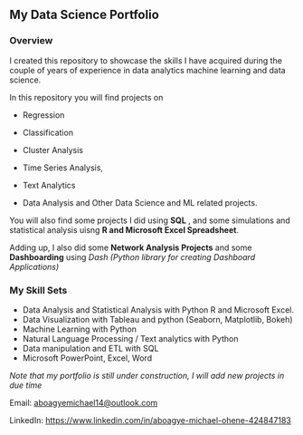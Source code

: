 <h2>My Data Science Portfolio</h2>

<h3>Overview</h3>

I created this repository to showcase the skills I have acquired during the couple of years of experience in data analytics machine learning and data science.

In this repository you will find projects on

* Regression 

* Classification

* Cluster Analysis

*  Time Series Analysis,

* Text Analytics

* Data Analysis and Other Data Science and ML related projects.

  

You will also find some projects I did using **SQL** , and some simulations and statistical analysis uisng **R and  Microsoft Excel Spreadsheet**.

Adding up, I also did some **Network Analysis Projects** and some **Dashboarding** using *Dash (Python library for creating Dashboard Applications)*

<h3>My Skill Sets</h3>

* Data Analysis and Statistical Analysis with Python R and Microsoft Excel.
* Data Visualization with Tableau and python (Seaborn, Matplotlib, Bokeh)
* Machine Learning with Python
* Natural Language Processing / Text analytics with Python
* Data manipulation and ETL with SQL
* Microsoft PowerPoint, Excel, Word

<font color> <i>Note that my portfolio is still under construction, I will add new projects in due time</i></font>



Email: aboagyemichael14@outlook.com

LinkedIn: https://www.linkedin.com/in/aboagye-michael-ohene-424847183



 



